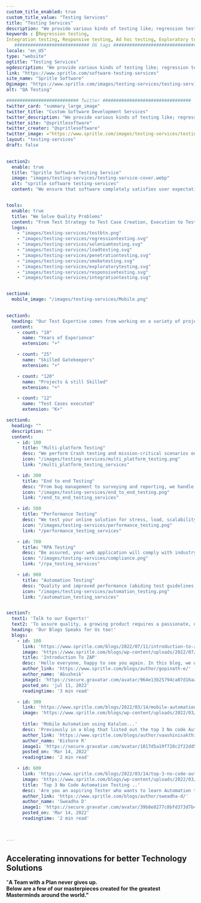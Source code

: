 ```yaml
---
custom_title_enabled: true
custom_title_value: "Testing Services"
title: "Testing Services"
description: "We provide various kinds of testing like; regression testing, integration testing, responsive testing and running other kinds of quality assurance test are handled by our experienced quality analyst. We assure you with absolute conviction that our testing services are the best you can find."
keywords : [Regression testing,
Integration testing, Responsive testing, Ad hoc testing, Exploratory testing, Smoke testing, Sanity testing, Visual testing, Penetration testing, Load testing, Selenium Testing, testing services, Quality assurance, Quality analyst, testing, Manual testing,]
   ############################ OG tags #################################
locale: "en_US"
type: "website"
ogtitle: "Testing Services" 
ogdescription: "We provide various kinds of testing like; regression testing, integration testing, responsive testing and running other kinds of quality assurance test are handled by our experienced quality analyst. We assure you with absolute conviction that our testing services are the best you can find."
link: "https://www.spritle.com/software-testing-services"
site_name: "Spritle Software" 
Ogimage: "https://www.spritle.com/images/testing-services/testing-service-cover.webp.pagespeed.ce.8tp6uHJZVj.webp"
alt: "QA Testing" 

########################### Twitter #################################
twitter_card: "summary_large_image"
twitter_title: "Custom Software Development Services" 
twitter_description: "We provide various kinds of testing like; regression testing, integration testing, responsive testing and running other kinds of quality assurance test are handled by our experienced quality analyst. We assure you with absolute conviction that our testing services are the best you can find."
twitter_site: "@spritlesoftware"
twitter_creater: "@spritlesoftware"
twitter_image: ="https://www.spritle.com/images/testing-services/testing-service-cover.webp.pagespeed.ce.8tp6uHJZVj.webp"
layout: "testing-services"
draft: false

  
section2:
  enable: true
  title: "Spritle Software Testing Service"
  image: "images/testing-services/testing-service-cover.webp"
  alt: "spritle software testing-services"
  content: "We ensure that software completely satisfies user expectations and requirement specifications. To help our customers provide high-quality software quickly, we provide a wide range of QA services within real-time time limitations. We use the best software testing methodologies and applications, and top-tier software testing labs to deliver on our promise of Quality Engineering, Quality Assurance, and Digital Assurance."


tools:
  enable: true
  title: "We Solve Quality Problems"
  content: "From Test Strategy to Test Case Creation, Execution to Test Reporting, and Quality Assurance Process Improvements, our testing services cover it all."
  logos:
    - "images/testing-services/testbtn.png"
    - "images/testing-services/regressiontesting.svg"
    - "images/testing-services/seleniumtesting.svg"
    - "images/testing-services/loadtesting.svg"
    - "images/testing-services/penetrationtesting.svg"
    - "images/testing-services/smoketesting.svg"
    - "images/testing-services/exploratorytesting.svg"
    - "images/testing-services/responsivetesting.svg"
    - "images/testing-services/integrationtesting.svg"


section4:
  mobile_image: "/images/testing-services/Mobile.png"
  

section5:
  heading: "Our Test Expertise comes from working on a variety of projects and business verticals."
  content:
    - count: "10"
      name: "Years of Experience"
      extension: "+"

    - count: "25"
      name: "Skilled Gatekeepers"
      extension: "+"

    - count: "120"
      name: "Projects & still Skilled"
      extension: "+"

    - count: "12"
      name: "Test Cases executed"
      extension: "K+"

section6:
  heading: ""
  description: ""
  content:
    - id: 100
      title: "Multi-platform Testing"
      desc: "We perform Crash testing and mission-critical scenarios on your preferred devices, platforms, and networks."
      icon: "/images/testing-services/multi_platform_testing.png"
      link: "/multi_platform_testing_services"

    - id: 300 
      title: "End to end Testing"
      desc: "From bug management to surveying and reporting, we handle it all & offer a complete testing solution."
      icon: "/images/testing-services/end_to_end_testing.png"
      link: "/end_to_end_testing_services"

    - id: 500
      title: "Performance Testing"
      desc: "We test your online solution for stress, load, scalability, and reliability under any expected demand."
      icon: "/images/testing-services/performance_testing.png"
      link: "/performance_testing_services"

    - id: 700
      title: "RPA Testing"
      desc: "Be assured, your web application will comply with industry standards like HIPAA, FHIR HL7, GDPR, and more."
      icon: "/images/testing-services/compliance.png"
      link: "/rpa_testing_services"

    - id: 900
      title: "Automation Testing"
      desc: "Quality and improved performance (abiding test guidelines) of web solutions by our Test Automation Experts."
      icon: "/images/testing-services/automation_testing.png"
      link: "/automation_testing_services"


section7:
  text1: 'Talk to our Experts!'
  text2: 'To assure quality, a growing product requires a passionate, dedicated QA crew.'
  heading: 'Our Blogs Speaks for Us too!'
  blogs:
    - id: 100
      link: 'https://www.spritle.com/blogs/2022/07/11/introduction-to-zap-zed-attack-proxy/'
      image: 'https://www.spritle.com/blogs/wp-content/uploads/2022/07/Introduction-To-ZAP-Zed-Attack-Proxy.jpg'
      title: 'Introduction To ZAP'
      desc: 'Hello everyone, happy to see you again. In this blog, we will be discussing the ZAP tool which is used as a security testing tool for web applications. So before digging...'
      author_link: 'https://www.spritle.com/blogs/author/gopinath-e/'
      author_name: 'Abusheik'
      image1: 'https://secure.gravatar.com/avatar/964e13b25794ca07d16aabf599939b60?s=90&d=mm&r=g'
      posted_on: 'jul 11, 2022'
      readingtime: '3 min read'

    - id: 300
      link: 'https://www.spritle.com/blogs/2022/03/14/mobile-automation-using-katalon-studio/'
      image: 'https://www.spritle.com/blogs/wp-content/uploads/2022/03/katalon-testing-tool.jpg'
      
      title: 'Mobile Automation using Katalon...'
      desc: 'Previously in a blog that listed out the top 3 No code Automation testing Tools, I have taken the highest-ranked one and have decided...'
      author_link: 'https://www.spritle.com/blogs/author/vaashinisakthivel/'
      author_name: 'Kishore R'
      image1: 'https://secure.gravatar.com/avatar/1017d5a19f728c2f22dd5d8e97ea9810?s=72&d=mm&r=g'
      posted_on: 'Mar 14, 2022'
      readingtime: '2 min read'

    - id: 600
      link: 'https://www.spritle.com/blogs/2022/03/14/top-3-no-code-automation-testing-tools/'
      image: 'https://www.spritle.com/blogs/wp-content/uploads/2022/03/Top-3-No-Code-Automation-Testing.jpg'
      title: 'Top 3 No Code Automation Testing ..'
      desc: 'Are you an aspiring Tester who wants to learn Automation testing, but you are not familiar with the coding pre-requisites? This blog is for you! Before we jump right into ...'
      author_link: 'https://www.spritle.com/blogs/author/sweadha-d/'
      author_name: 'Sweadha D'
      image1: 'https://secure.gravatar.com/avatar/39b8e8277c8bfd373d7b4daa9b8ac00d?s=90&d=mm&r=g'
      posted_on: 'Mar 14, 2022'
      readingtime: '2 min read'

   

---
```


## Accelerating innovations for better **Technology Solutions**

"<b>A Team with a Plan never gives up<b>. <br>Below are a few of our masterpieces created for the greatest Masterminds around the world."